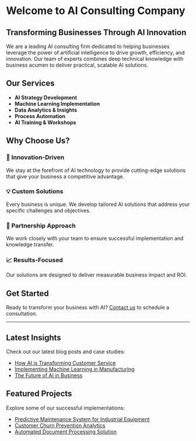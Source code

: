 # Welcome to AI Consulting Company

## Transforming Businesses Through AI Innovation

We are a leading AI consulting firm dedicated to helping businesses leverage the power of artificial intelligence to drive growth, efficiency, and innovation. Our team of experts combines deep technical knowledge with business acumen to deliver practical, scalable AI solutions.

## Our Services

- **AI Strategy Development**
- **Machine Learning Implementation**
- **Data Analytics & Insights**
- **Process Automation**
- **AI Training & Workshops**

## Why Choose Us?

### :rocket: Innovation-Driven
We stay at the forefront of AI technology to provide cutting-edge solutions that give your business a competitive advantage.

### :bulb: Custom Solutions
Every business is unique. We develop tailored AI solutions that address your specific challenges and objectives.

### :handshake: Partnership Approach
We work closely with your team to ensure successful implementation and knowledge transfer.

### :chart_with_upwards_trend: Results-Focused
Our solutions are designed to deliver measurable business impact and ROI.

## Get Started

Ready to transform your business with AI? [Contact us](contact.md) to schedule a consultation.

---

## Latest Insights

Check out our latest blog posts and case studies:

- [How AI is Transforming Customer Service](blog/ai-customer-service.md)
- [Implementing Machine Learning in Manufacturing](blog/ml-manufacturing.md)
- [The Future of AI in Business](blog/future-of-ai.md)

## Featured Projects

Explore some of our successful implementations:

- [Predictive Maintenance System for Industrial Equipment](projects/predictive-maintenance.md)
- [Customer Churn Prevention Analytics](projects/churn-prevention.md)
- [Automated Document Processing Solution](projects/document-automation.md)
